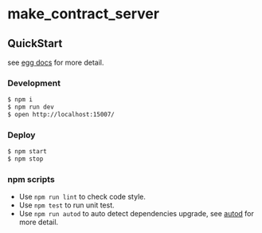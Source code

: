 # make_contract_server



## QuickStart

<!-- add docs here for user -->

see [egg docs][egg] for more detail.

### Development

```bash
$ npm i
$ npm run dev
$ open http://localhost:15007/
```

### Deploy

```bash
$ npm start
$ npm stop
```

### npm scripts

- Use `npm run lint` to check code style.
- Use `npm test` to run unit test.
- Use `npm run autod` to auto detect dependencies upgrade, see [autod](https://www.npmjs.com/package/autod) for more detail.


[egg]: https://eggjs.org